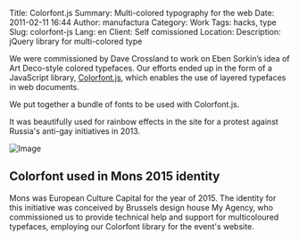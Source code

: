 Title: Colorfont.js
Summary: Multi-colored typography for the web
Date: 2011-02-11 16:44
Author: manufactura
Category: Work
Tags: hacks, type
Slug: colorfont-js
Lang: en
Client: Self comissioned
Location: 
Description: jQuery library for multi-colored type


We were commissioned by Dave Crossland to work on Eben Sorkin’s idea of Art
Deco-style colored typefaces. Our efforts ended up in the form of a JavaScript
library, [Colorfont.js](http://manufacturaindependente.com/colorfont), which
enables the use of layered typefaces in web documents.

We put together a bundle of fonts to be used with Colorfont.js.

It was beautifully used for rainbow effects in the site for a protest against
Russia's anti-gay initiatives in 2013.

![Image]({filename}/media/work_colorfont-reglo.jpg "Bonjour Variable, using Reglo Colorfont")

## Colorfont used in Mons 2015 identity

Mons was European Culture Capital for the year of 2015. The identity for this
initiative was conceived by Brussels design house My Agency, who commissioned
us to provide technical help and support for multicoloured typefaces, employing
our Colorfont library for the event's website.




